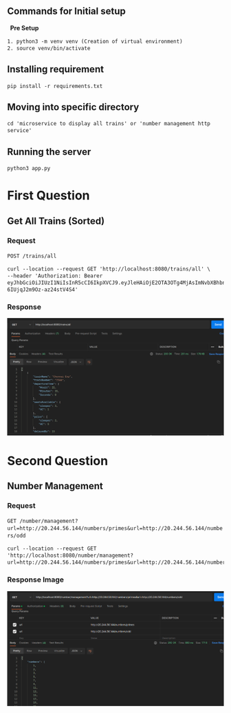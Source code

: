 ## Commands for Initial setup <br>


&ensp;__Pre Setup__ <br>

    1. python3 -m venv venv (Creation of virtual environment)
    2. source venv/bin/activate  


## Installing requirement

    pip install -r requirements.txt 

## Moving into specific directory

    cd 'microservice to display all trains' or 'number management http service'

## Running the server

    python3 app.py


# First Question
## Get All Trains (Sorted)

### Request

`POST /trains/all`

    curl --location --request GET 'http://localhost:8080/trains/all' \
    --header 'Authorization: Bearer eyJhbGciOiJIUzI1NiIsInR5cCI6IkpXVCJ9.eyJleHAiOjE2OTA3OTg4MjAsImNvbXBhbnlOYW1lIjoiU3JpIGtyaXNobmEgQ29sbGVnZSBvZiBFbmdpbmVlcmluZyBhbmQgVGVjaG5vbG9neSIsImNsaWVudElEIjoiMWQ3ZDkyYmQtYWExMi00NzhiLWI0ZmEtNzI4MzA4NWMzN2NlIiwib3duZXJOYW1lIjoiIiwib3duZXJFbWFpbCI6IiIsInJvbGxObyI6IjIwZXVjczEyNSJ9.OEap5oFT8TSbltc0fQ21-6IUjqJ2m9Oz-az24stV4S4'

### Response

![Response Image](./microservice%20to%20display%20all%20trains/library/response.png)


# Second Question
## Number Management

### Request

`GET /number/management?url=http://20.244.56.144/numbers/primes&url=http://20.244.56.144/numbers/odd`

    curl --location --request GET 'http://localhost:8080/number/management?url=http://20.244.56.144/numbers/primes&url=http://20.244.56.144/numbers/odd'


### Response Image

![Response Image](./number%20management%20http%20service/library/response.png)